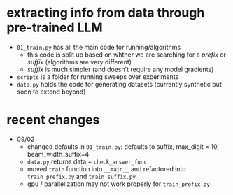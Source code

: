 # extracting info from data through pre-trained LLM

- `01_train.py` has all the main code for running/algorithms
  - this code is split up based on whther we are searching for a *prefix* or *suffix* (algorithms are very different)
  - *suffix* is much simpler (and doesn't require any model gradients)
- `scripts` is a folder for running sweeps over experiments
- `data.py` holds the code for generating datasets (currently synthetic but soon to extend beyond)

# recent changes
- 09/02
  - changed defaults in `01_train.py`: defaults to suffix, max_digit = 10, beam_width_suffix=4
  - `data.py` returns data + `check_answer_func`
  - moved `train` function into `__main__` and refactored into `train_prefix.py` and `train_suffix.py`
  - gpu / parallelization may not work properly for `train_prefix.py`